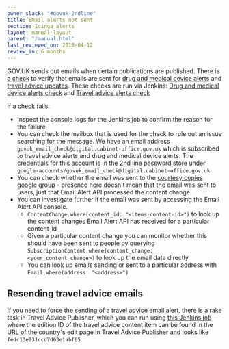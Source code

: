 ```yaml
---
owner_slack: "#govuk-2ndline"
title: Email alerts not sent
section: Icinga alerts
layout: manual_layout
parent: "/manual.html"
last_reviewed_on: 2018-04-12
review_in: 6 months
---
```


GOV.UK sends out emails when certain publications are published. There
is [a check][email-check] to verify that emails are sent for
[drug and medical device alerts][] and [travel advice updates][]. These checks
are run via Jenkins: [Drug and medical device alerts check][drug-alerts-check]
and [Travel advice alerts check][travel-advice-check]

If a check fails:

* Inspect the console logs for the Jenkins job to confirm the reason for the
  failure
* You can check the mailbox that is used for the check to rule out an issue
  searching for the message. We have an email address
  `govuk_email_check@digital.cabinet-office.gov.uk` which is subscribed to
  travel advice alerts and drug and medical device alerts. The credentials
  for this account is in the [2nd line password store][] under
  `google-accounts/govuk_email_check@digital.cabinet-office.gov.uk`.
* You can check whether the email was sent to the
  [courtesy copies google group][] - presence here doesn't mean that the email
  was sent to users, just that Email Alert API processed the content change.
* You can investigate further if the email was sent by accessing the
  Email Alert API console.
  * `ContentChange.where(content_id: "<items-content-id>")` to look up the
     content changes Email Alert API has received for a particular content-id
  * Given a particular content change you can monitor whether this should have
    been sent to people by querying
    `SubscriptionContent.where(content_change: <your_content_change>)`
    to look up the email data directly.
  * You can look up emails sending or sent to a particular address with
    `Email.where(address: "<address>")`

## Resending travel advice emails

If you need to force the sending of a travel advice email alert, there
is a rake task in Travel Advice Publisher, which you can run using
[this Jenkins job][resend-travel-advice-job] where the edition ID of the
travel advice content item can be found in the URL of the country's edit
page in Travel Advice Publisher and looks like `fedc13e231ccd7d63e1abf65`.

[email-check]: https://github.com/alphagov/email-alert-monitoring
[drug and medical device alerts]: https://www.gov.uk/drug-device-alerts
[travel advice updates]: https://www.gov.uk/foreign-travel-advice
[drug-alerts-check]: https://deploy.publishing.service.gov.uk/job/email-alert-check/
[travel-advice-check]: https://deploy.publishing.service.gov.uk/job/travel-advice-email-alert-check/
[2nd line password store]: https://github.com/alphagov/govuk-secrets/tree/master/pass
[courtesy copies google group]: https://groups.google.com/a/digital.cabinet-office.gov.uk/forum/#!forum/govuk-email-courtesy-copies
[resend-travel-advice-job]: https://deploy.staging.publishing.service.gov.uk/job/run-rake-task/parambuild/?TARGET_APPLICATION=travel-advice-publisher&MACHINE=backend-1.backend&RAKE_TASK=email_alerts:trigger%5BPUT_EDITION_ID_HERE%5D
